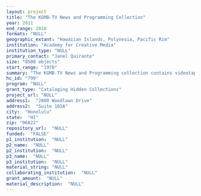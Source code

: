 ```yaml
--- 
layout: project 
title: "The KGMB-TV News and Programming Collection"
year: 2011
end_range: 2010
formats: "NULL"
geographic_extant: "Hawaiian Islands, Polynesia, Pacific Rim"
institution: "Academy for Creative Media"
institution_type: "NULL"
primary_contact: "Janel Quirante"
size: "8500 objects"
start_range: "1970"
summary: "The KGMB-TV News and Programming collection contains videotapes, motion picture film reels, photographs, slides, transcripts, and research material from KGMB-TV, the Honolulu, HI CBS affiliate and the state's first television station, which began broadcasting in 1952. The collection includes local news broadcasts from the 1970s-1990s, which follow major Hawaiian news events including the first voyage of the Hokule'a - a double hulled sailing canoe, the 1978 Hawaii State Constitutional Convention creating Hawaiian rights, Ferdinand Marcos' exile, and the Kilauea volcanic eruption. The collection also includes local television programming from 1970-2010, some of which was never aired outside Hawaii. Children's series like \"Checkers and Pogo\" and \"Hawaii's SuperKids;\" documentaries including the Peabody Award-winning \"Beyond the Great Wall: Journey to the End of China,\" comedy specials like \"Pat Morita's Mix Plate of Comedy,\" \"Rap Reiplinger: Rap's Hawaii,” dance and music programs like \"Island Music, Island Hearts,\" and the annual \"Na Hoku Music Awards\" and \"King Kamehameha Hula Competition.\" Because the programming was created specifically for Hawaiian audiences, it presents a unique insight into Hawaiian community entertainment, the local culture, and advertising trends and can provide a rich and valuable research resource that has not previously been readily available to the public."
hc_id: "799"
program: "NULL"
grant_type: "Cataloging Hidden Collections"
project_url: "NULL"
address1:  "2800 Woodlawn Drive"
address2:  "Suite 165A"
city:  "Honolulu"
state:  "HI"
zip: "96822"
repository_url:  "NULL"
funded:  "FALSE"
p1_institution:  "NULL"
p2_name:  "NULL"
p2_institution:  "NULL"
p3_name:  "NULL"
p3_institution:  "NULL"
material_string: "NULL"
collaborating_institution:  "NULL"
grant_amount:  "NULL"
material_description:  "NULL"
---
```

